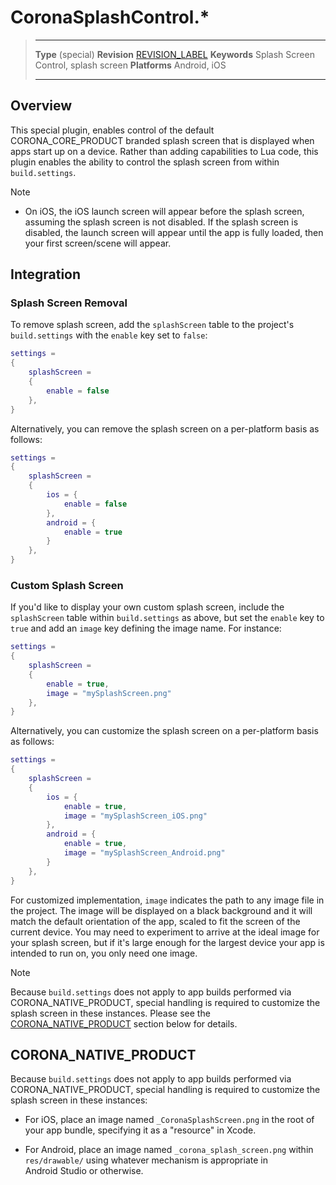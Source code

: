 # CoronaSplashControl.*

> --------------------- ------------------------------------------------------------------------------------------
> __Type__				(special)
> __Revision__          [REVISION_LABEL](REVISION_URL)
> __Keywords__          Splash Screen Control, splash screen
> __Platforms__         Android, iOS
> --------------------- ------------------------------------------------------------------------------------------


## Overview

This special plugin, enables control of the default CORONA_CORE_PRODUCT branded splash screen that is displayed when apps start up on a device. Rather than adding capabilities to Lua code, this plugin enables the ability to control the splash screen from within `build.settings`.

<div class="guide-notebox">
<div class="notebox-title">Note</div>

* On iOS, the iOS launch screen will appear before the splash screen, assuming the splash screen is not disabled. If the splash screen is disabled, the launch screen will appear until the app is fully loaded, then your first screen/scene will appear.

</div>


## Integration

### Splash Screen Removal

To remove splash screen, add the `splashScreen` table to the project's `build.settings` with the `enable` key set to `false`:

``````lua
settings =
{
	splashScreen = 
	{
		enable = false
	},
}
``````

Alternatively, you can remove the splash screen on a <nobr>per-platform</nobr> basis as follows:

``````lua
settings =
{
	splashScreen =
	{
		ios = {
			enable = false
		},
		android = {
			enable = true
		}
	},
}
``````

### Custom Splash Screen

If you'd like to display your own custom splash screen, include the `splashScreen` table within `build.settings` as above, but set the `enable` key to `true` and add an `image` key defining the image name. For&nbsp;instance:

``````lua
settings =
{
	splashScreen = 
	{
		enable = true,
		image = "mySplashScreen.png"
	},
}
``````

Alternatively, you can customize the splash screen on a <nobr>per-platform</nobr> basis as follows:

``````lua
settings =
{
	splashScreen =
	{
		ios = {
			enable = true,
			image = "mySplashScreen_iOS.png"
		},
		android = {
			enable = true,
			image = "mySplashScreen_Android.png"
		}
	},
}
``````

For customized implementation, `image` indicates the path to any image file in the project. The image will be displayed on a black background and it will match the default orientation of the app, scaled to fit the screen of the current device. You may need to experiment to arrive at the ideal image for your splash screen, but if it's large enough for the largest device your app is intended to run on, you only need one image.

<div class="guide-notebox">
<div class="notebox-title">Note</div>

Because `build.settings` does not apply to app builds performed via CORONA_NATIVE_PRODUCT, special handling is required to customize the splash screen in these instances. Please see the [CORONA_NATIVE_PRODUCT](#native) section below for details.

</div>


<a id="native"></a>

## CORONA_NATIVE_PRODUCT

Because `build.settings` does not apply to app builds performed via CORONA_NATIVE_PRODUCT, special handling is required to customize the splash screen in these instances:

* For iOS, place an image named `_CoronaSplashScreen.png` in the root of your app bundle, specifying it as a "resource" in Xcode.

* For Android, place an image named `_corona_splash_screen.png` within `res/drawable/` using whatever mechanism is appropriate in Android&nbsp;Studio or otherwise.
